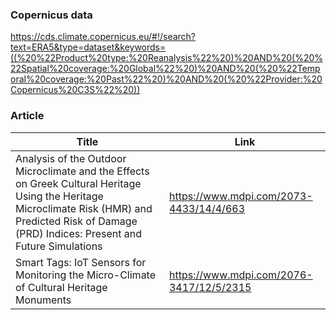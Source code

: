 ### Copernicus data
https://cds.climate.copernicus.eu/#!/search?text=ERA5&type=dataset&keywords=((%20%22Product%20type:%20Reanalysis%22%20)%20AND%20(%20%22Spatial%20coverage:%20Global%22%20)%20AND%20(%20%22Temporal%20coverage:%20Past%22%20)%20AND%20(%20%22Provider:%20Copernicus%20C3S%22%20))

### Article
| Title  |   Link  |
| ----- |  ------ |
|Analysis of the Outdoor Microclimate and the Effects on Greek Cultural Heritage Using the Heritage Microclimate Risk (HMR) and Predicted Risk of Damage (PRD) Indices: Present and Future Simulations |  https://www.mdpi.com/2073-4433/14/4/663|
|Smart Tags: IoT Sensors for Monitoring the Micro-Climate of Cultural Heritage Monuments |  https://www.mdpi.com/2076-3417/12/5/2315|
